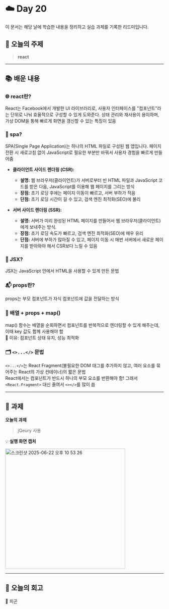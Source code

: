 # ☁️ Day 20
이 문서는 해당 날에 학습한 내용을 정리하고 실습 과제를 기록한 리드미입니다.

## 🔖 오늘의 주제
> **react**

---

## 📚 배운 내용
### 🌐 react란?
React는 Facebook에서 개발한 UI 라이브러리로, 사용자 인터페이스를 "컴포넌트"라는 단위로 나눠 효율적으로 구성할 수 있게 도와준다. 상태 관리와 재사용이 용이하며, 가상 DOM을 통해 빠르게 화면을 갱신할 수 있는 특징이 있음

### 📝 spa?
SPA(Single Page Application)는 하나의 HTML 파일로 구성된 웹 앱입니다. 페이지 전환 시 새로고침 없이 JavaScript로 필요한 부분만 바꿔서 사용자 경험을 빠르게 만들어줌

- **클라이언트 사이드 렌더링 (CSR):**
    - **설명:** 웹 브라우저(클라이언트)가 서버로부터 빈 HTML 파일과 JavaScript 코드를 받은 다음, JavaScript를 이용해 웹 페이지를 그리는 방식
    - **장점:** 초기 로딩 후에는 페이지 이동이 빠르고, 서버 부하가 적음
    - **단점:** 초기 로딩 시간이 길 수 있고, 검색 엔진 최적화(SEO)에 불리

- **서버 사이드 렌더링 (SSR):**
    - **설명:** 서버가 미리 완성된 HTML 페이지를 만들어서 웹 브라우저(클라이언트)에게 보내주는 방식. 
    - **장점:** 초기 로딩 속도가 빠르고, 검색 엔진 최적화(SEO)에 매우 유리
    - **단점:** 서버에 부하가 많아질 수 있고, 페이지 이동 시 매번 서버에서 새로운 페이지를 받아와야 해서 CSR보다 느릴 수 있음

### 🧩 JSX?
JSX는 JavaScript 안에서 HTML을 사용할 수 있게 만든 문법

### 📬 props란?
props는 부모 컴포넌트가 자식 컴포넌트에 값을 전달하는 방식

### 🔁 배열 + props + map()
map() 함수는 배열을 순회하면서 컴포넌트를 반복적으로 렌더링할 수 있게 해주는데, 이때 key 값도 함께 사용해야 함   
📌 이유: 컴포넌트 상태 유지, 성능 최적화

### 🗂️ `<>...</>` 문법
`<>...</>`는 React Fragment(불필요한 DOM 태그를 추가하지 않고, 여러 요소를 묶어주는 React의 가상 컨테이너)의 짧은 문법   
React에서는 컴포넌트가 반드시 하나의 부모 요소를 반환해야 함! 그래서 `<React.Fragment>` 대신 줄여서 `<></>`를 많이 씀

---

## 📝 과제

**오늘의 과제**
> jQeury 사용

💡 **실행 화면 캡처**

<img width="381" alt="스크린샷 2025-06-22 오후 10 53 26" src="https://github.com/user-attachments/assets/231ce56c-c14d-4cd8-9428-6144aadcbbb4" />

---

## 💭 오늘의 회고
🥲 피곤
